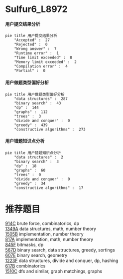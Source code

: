 # Sulfur6_L8972

<!-- tabs:start -->



#### **用户提交结果分析**

```mermaid
pie title 用户提交结果分析
    "Accepted" :  27
    "Rejected" :  0
    "Wrong answer" :  7
    "Runtime error" :  1
    "Time limit exceeded" :  8
    "Memory limit exceeded" :  2
    "Compilation error" :  4
    "Partial" :  0
```

#### **用户做题类型偏好分析**

```mermaid
pie title 用户做题类型偏好分析
    "data structures" :  287
    "binary search" :  43
    "dp" :  144
    "graphs" :  112
    "trees" :  3
    "divide and conquer" :  0
    "greedy" :  439
    "constructive algorithms" :  273
```
#### **用户错题知识点分析**

```mermaid
pie title 用户错题知识点分析
    "data structures" :  2
    "binary search" :  3
    "dp" :  18
    "graphs" :  60
    "trees" :  0
    "divide and conquer" :  0
    "greedy" :  34
    "constructive algorithms" :  17
```



<!-- tabs:end -->
# 推荐题目
[914C](https://codeforces.com/contest/914/problem/C)		brute force,
                        combinatorics,
                        dp		  
[1349A](https://codeforces.com/contest/1349/problem/A)		data structures,
                        math,
                        number theory		  
[1505B](https://codeforces.com/contest/1505/problem/B)		implementation,
                        number theory		  
[817A](https://codeforces.com/contest/817/problem/A)		implementation,
                        math,
                        number theory		  
[845F](https://codeforces.com/contest/845/problem/F)		bitmasks,
                        dp		  
[567D](https://codeforces.com/contest/567/problem/D)		binary search,
                        data structures,
                        greedy,
                        sortings		  
[607E](https://codeforces.com/contest/607/problem/E)		binary search,
                        geometry		  
[1223F](https://codeforces.com/contest/1223/problem/F)		data structures,
                        divide and conquer,
                        dp,
                        hashing		  
[617B](https://codeforces.com/contest/617/problem/B)		combinatorics		  
[1510C](https://codeforces.com/contest/1510/problem/C)		dfs and similar,
                        graph matchings,
                        graphs		  
